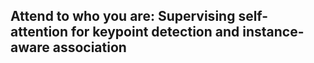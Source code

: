 ## Attend to who you are: Supervising self-attention for keypoint detection and instance-aware association

